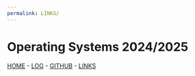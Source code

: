 ```yaml
---
permalink: LINKS/
---
```


# Operating Systems 2024/2025
[HOME](https://wuyu0107.github.io/os242/) - [LOG](https://wuyu0107.github.io/os242/TXT/mylog.txt) - [GITHUB](https://github.com/wuyu0107/os242) - [LINKS](https://wuyu0107.github.io/os242/LINKS/)


